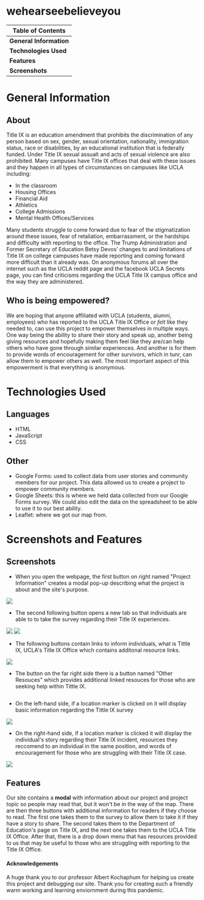 # wehearseebelieveyou

**Table of Contents**|
------------ |
**General Information**|
**Technologies Used**|
**Features**|
**Screenshots**|

# General Information
## About
Title IX is an education amendment that prohibits the discrimination of any person based on sex, gender, sexual orientation, nationality, immigration status, race or disabilities, by an educational institution that is federally funded. Under Title IX sexual assualt and acts of sexual violence are also prohibited. Many campuses have Title IX offices that deal with these issues and they happen in all types of circumstances on campuses like UCLA including:
* In the classroom
* Housing Offices
* Financial Aid
* Athletics
* College Admissions
* Mental Health Offices/Services

Many students struggle to come forward due to fear of the stigmatization around these issues, fear of retaliation, embarrassment, or the hardships and difficulty with reporting to the office. The Trump Administration and Former Secretary of Education Betsy Devos’ changes to and limitations of Title IX on college campuses have made reporting and coming forward more difficult than it already was. On anonymous forums all over the internet such as the UCLA reddit page and the facebook UCLA Secrets page, you can find criticisms regarding the UCLA Title IX campus office and the way they are administered. 

## Who is being empowered?
We are hoping that anyone affiliated with UCLA (students, alumni, employees) who has reported to the UCLA Title IX Office or *felt* like they needed to, can use this project to empower themselves in multiple ways. One way being the ability to share their story and speak up, another being giving resources and hopefully making them feel like they are/can help others who have gone through similar experiences. And another is for them to provide words of encouragement for other survivors, which in tunr, can allow them to empower others as well. The most important aspect of this empowerment is that everything is anonymous.

# Technologies Used

## Languages
* HTML
* JavaScript
* CSS

## Other
* Google Forms: used to collect data from user stories and community members for our project. This data allowed us to create a project to empower community members.
* Google Sheets: this is where we held data collected from our Google Forms survey. We could also edit the data on the spreadsheet to be able to use it to our best ability. 
* Leaflet: where we got our map from. 

# Screenshots and Features
## Screenshots
* When you open the webpage, the first button on right named "Project Information" creates a modal pop-up describing what the project is about and the site's purpose.
<img src="https://github.com/eandrusenki/wehearseebelieveyou/blob/main/Screenshot%2014.png">

* The second following button opens a new tab so that individuals are able to to take the survey regarding their Title IX experiences.
<img src="https://github.com/eandrusenki/wehearseebelieveyou/blob/main/Screenshot%2015.png">
<img src="https://github.com/eandrusenki/wehearseebelieveyou/blob/main/Screenshot%2020.png">

* The following buttons contain links to inform individuals, what is Tittle IX, UCLA's Title IX Office which contains additonal resource links. 
<img src="https://github.com/eandrusenki/wehearseebelieveyou/blob/main/Screenshot%2016.png">

* The button on the far right side there is a button named "Other Resouces" which provides additional linked resouces for those who are seeking help within Tittle IX.
<img src="">

* On the left-hand side, if a location marker is clicked on it will display basic information regarding the Tittle IX survey
<img src="https://github.com/eandrusenki/wehearseebelieveyou/blob/main/Screenshot%2018.png">

* On the right-hand side, if a location marker is clicked it will display the individual's story regarding their Title IX incident, resources they reccomend to an individual in the same position, and words of encouragement for those who are struggling with their Title IX case.
<img src="https://github.com/eandrusenki/wehearseebelieveyou/blob/main/Screenshot%2019.png">


## Features
Our site contains a **modal** with information about our project and project topic so people may read that, but it won't be in the way of the map. There are then three buttons with additional information for readers if they choose to read. The first one takes them to the survey to allow them to take it if they have a story to share. The second takes them to the Department of Education's page on Title IX, and the next one takes them to the UCLA Title IX Office. After that, there is a drop down menu that has resources provided to us that may be useful to those who are struggling with reporting to the Title IX Office.

#### Acknowledgements

A huge thank you to our professor Albert Kochaphum for helping us create this project and debugging our site.
Thank you for creating such a friendly warm working and learning enviornment during this pandemic.


